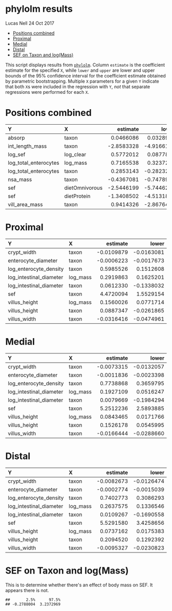 phylolm results
================
Lucas Nell
24 Oct 2017

-   [Positions combined](#positions-combined)
-   [Proximal](#proximal)
-   [Medial](#medial)
-   [Distal](#distal)
-   [SEF on Taxon and log(Mass)](#sef-on-taxon-and-logmass)

This script displays results from [`phylolm`](https://doi.org/10.1093/sysbio/syu005). Column `estimate` is the coefficient estimate for the specified `X`, while `lower` and `upper` are lower and upper bounds of the 95% confidence interval for the coefficient estimate obtained by parametric bootstrapping. Multiple `X` parameters for a given `Y` indicate that both `X`s were included in the regression with `Y`, *not* that separate regressions were performed for each `X`.

Positions combined
==================

| Y                       | X              |    estimate|       lower|       upper|
|:------------------------|:---------------|-----------:|-----------:|-----------:|
| absorp                  | taxon          |   0.0466086|   0.0328951|   0.0609565|
| int\_length\_mass       | taxon          |  -2.8583328|  -4.9166135|  -0.6899693|
| log\_sef                | log\_clear     |   0.5772012|   0.0877875|   1.0666149|
| log\_total\_enterocytes | log\_mass      |   0.7165538|   0.3237234|   1.0874341|
| log\_total\_enterocytes | taxon          |   0.2853143|  -0.2823279|   0.8362962|
| nsa\_mass               | taxon          |  -0.4367081|  -0.7478906|  -0.1411825|
| sef                     | dietOmnivorous |  -2.5446199|  -5.7446261|   0.6650802|
| sef                     | dietProtein    |  -1.3408502|  -4.5131826|   1.5150948|
| vill\_area\_mass        | taxon          |   0.9414326|  -2.8676465|   4.9878776|

Proximal
========

| Y                         | X         |    estimate|       lower|       upper|
|:--------------------------|:----------|-----------:|-----------:|-----------:|
| crypt\_width              | taxon     |  -0.0109879|  -0.0163081|  -0.0056231|
| enterocyte\_diameter      | taxon     |  -0.0006223|  -0.0017673|   0.0005472|
| log\_enterocyte\_density  | taxon     |   0.5985526|   0.1512608|   1.0477713|
| log\_intestinal\_diameter | log\_mass |   0.2919863|   0.1625201|   0.4200719|
| log\_intestinal\_diameter | taxon     |   0.0612330|  -0.1338032|   0.2469784|
| sef                       | taxon     |   4.4720094|   1.5529154|   7.4719083|
| villus\_height            | log\_mass |   0.1560026|   0.0771714|   0.2339517|
| villus\_height            | taxon     |   0.0887347|  -0.0261865|   0.2093184|
| villus\_width             | taxon     |  -0.0316416|  -0.0474961|  -0.0160158|

Medial
======

| Y                         | X         |    estimate|       lower|       upper|
|:--------------------------|:----------|-----------:|-----------:|-----------:|
| crypt\_width              | taxon     |  -0.0073315|  -0.0132057|  -0.0017368|
| enterocyte\_diameter      | taxon     |  -0.0011836|  -0.0023398|  -0.0000152|
| log\_enterocyte\_density  | taxon     |   0.7738868|   0.3659795|   1.1710685|
| log\_intestinal\_diameter | log\_mass |   0.1927109|   0.0516247|   0.3261071|
| log\_intestinal\_diameter | taxon     |   0.0079669|  -0.1984294|   0.2049461|
| sef                       | taxon     |   5.2512236|   2.5893885|   7.9252450|
| villus\_height            | log\_mass |   0.0843465|   0.0171766|   0.1501683|
| villus\_height            | taxon     |   0.1526178|   0.0545995|   0.2526478|
| villus\_width             | taxon     |  -0.0166444|  -0.0288660|  -0.0052407|

Distal
======

| Y                         | X         |    estimate|       lower|       upper|
|:--------------------------|:----------|-----------:|-----------:|-----------:|
| crypt\_width              | taxon     |  -0.0082673|  -0.0126474|  -0.0035723|
| enterocyte\_diameter      | taxon     |  -0.0002774|  -0.0015039|   0.0009059|
| log\_enterocyte\_density  | taxon     |   0.7402773|   0.3086293|   1.1674755|
| log\_intestinal\_diameter | log\_mass |   0.2637575|   0.1336546|   0.4005606|
| log\_intestinal\_diameter | taxon     |   0.0109267|  -0.1690558|   0.1936576|
| sef                       | taxon     |   5.5291580|   3.4258656|   7.6225894|
| villus\_height            | log\_mass |   0.0737162|   0.0175383|   0.1285322|
| villus\_height            | taxon     |   0.2094520|   0.1292392|   0.2965390|
| villus\_width             | taxon     |  -0.0095327|  -0.0230823|   0.0029339|

SEF on Taxon and log(Mass)
==========================

This is to determine whether there's an effect of body mass on SEF. It appears there is not.

    ##       2.5%      97.5% 
    ## -0.2788004  3.2372969
